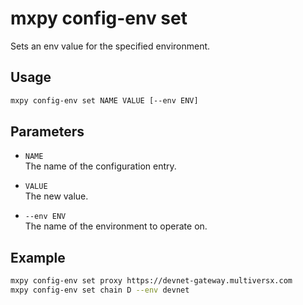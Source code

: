 # mxpy config-env set

Sets an env value for the specified environment.

## Usage

```bash
mxpy config-env set NAME VALUE [--env ENV]
```

## Parameters

- `NAME`  
  The name of the configuration entry.

- `VALUE`  
  The new value.

- `--env ENV`  
  The name of the environment to operate on.

## Example

```bash
mxpy config-env set proxy https://devnet-gateway.multiversx.com
mxpy config-env set chain D --env devnet
